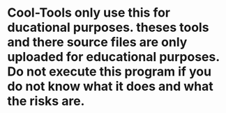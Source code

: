 # Cool-Tools only use this for ducational purposes. theses tools and there source files are only uploaded for educational purposes. Do not execute this program if you do not know what it does and what the risks are.
